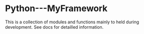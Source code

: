 # Python---MyFramework
This is a collection of modules and functions mainly to held during development.
See docs for detailled information.